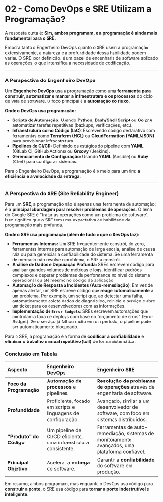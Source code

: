 # 02 - Como DevOps e SRE Utilizam a Programação?

A resposta curta é: **Sim, ambos programam, e a programação é ainda mais fundamental para o SRE.**

Embora tanto o Engenheiro DevOps quanto o SRE usem a programação extensivamente, a natureza e a profundidade dessa habilidade podem variar. O SRE, por definição, é um papel de engenharia de software aplicado às operações, o que intensifica a necessidade de codificação.

---

### A Perspectiva do Engenheiro DevOps

Um **Engenheiro DevOps** usa a programação como uma **ferramenta para construir, automatizar e manter a infraestrutura e os processos** do ciclo de vida de software. O foco principal é a **automação do fluxo**.

**Onde o DevOps usa programação:**
* **Scripts de Automação:** Usando **Python**, **Bash/Shell Script** ou **Go** для automatizar tarefas repetitivas (backups, verificações, etc.).
* **Infraestrutura como Código (IaC):** Escrevendo código declarativo com ferramentas como **Terraform (HCL)** ou **CloudFormation (YAML/JSON)** para provisionar infraestrutura.
* **Pipelines de CI/CD:** Definindo os estágios do pipeline com **YAML** (GitLab CI, GitHub Actions) ou **Groovy** (Jenkins).
* **Gerenciamento de Configuração:** Usando **YAML** (Ansible) ou **Ruby** (Chef) para configurar sistemas.

Para o Engenheiro DevOps, a programação é o meio para um fim: **a eficiência e a velocidade da entrega**.

---

### A Perspectiva do SRE (Site Reliability Engineer)

Para um **SRE**, a programação não é apenas uma ferramenta de automação; é a **principal abordagem para resolver problemas de operações**. O lema do Google SRE é "tratar as operações como um problema de software". Isso significa que o SRE tem uma expectativa de habilidade de programação mais profunda.

**Onde o SRE usa programação (além de tudo o que o DevOps faz):**

* **Ferramentas Internas:** Um SRE frequentemente constrói, do zero, ferramentas internas para automação de larga escala, análise de causa raiz ou para gerenciar a confiabilidade do sistema. Se uma ferramenta de mercado não resolve o problema, o SRE a constrói.
* **Análise de Dados e Depuração Profunda:** SREs escrevem código para analisar grandes volumes de métricas e logs, identificar padrões complexos e depurar problemas de performance no nível do sistema operacional ou até mesmo no código da aplicação.
* **Automação de Resposta a Incidentes (Auto-remediação):** Em vez de apenas alertar, um SRE escreve código que **reage automaticamente** a um problema. Por exemplo, um script que, ao detectar uma falha, automaticamente coleta dados de diagnóstico, reinicia o serviço e abre um ticket para os desenvolvedores com as informações.
* **Implementação de `Error Budgets`:** SREs escrevem automações que controlam a taxa de deploys com base no "orçamento de erros" (Error Budget). Se o serviço já falhou muito em um período, o pipeline pode ser automaticamente bloqueado.

Para o SRE, a programação é a forma de **codificar a confiabilidade** e **eliminar o trabalho manual repetitivo (toil)** de forma sistemática.

### Conclusão em Tabela

| Aspecto | Engenheiro DevOps | Engenheiro SRE |
| :--- | :--- | :--- |
| **Foco da Programação** | **Automação de processos** e pipelines. | **Resolução de problemas de operações** através de engenharia de software. |
| **Profundidade** | Proficiente, focado em scripts e linguagens de configuração. | Avançado, similar a um desenvolvedor de software, com foco em sistemas distribuídos. |
| **"Produto" do Código** | Um pipeline de CI/CD eficiente, uma infraestrutura consistente. | Ferramentas de auto-remediação, sistemas de monitoramento avançados, uma plataforma confiável. |
| **Principal Objetivo** | Acelerar a **entrega** de software. | Garantir a **confiabilidade** do software em produção. |

Em resumo, ambos programam, mas enquanto o DevOps usa código para **construir a ponte**, o SRE usa código para **tornar a ponte indestrutível e inteligente**.